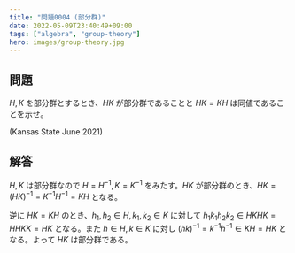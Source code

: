 ```yaml
---
title: "問題0004 (部分群)"
date: 2022-05-09T23:40:49+09:00
tags: ["algebra", "group-theory"]
hero: images/group-theory.jpg
---
```


## 問題

$H,K$ を部分群とするとき、$HK$ が部分群であることと $HK=KH$ は同値であることを示せ。

(Kansas State June 2021)

## 解答

$H,K$ は部分群なので $H=H^{-1},K=K^{-1}$ をみたす。$HK$ が部分群のとき、$HK=(HK)^{-1}=K^{-1}H^{-1}=KH$ となる。

逆に $HK=KH$ のとき、$h_1,h_2\in H,k_1,k_2\in K$ に対して $h_1k_1h_2k_2\in HKHK=HHKK=HK$ となる。また $h\in H, k\in K$ に対し $(hk)^{-1}=k^{-1}h^{-1}\in KH=HK$ となる。よって $HK$ は部分群である。
